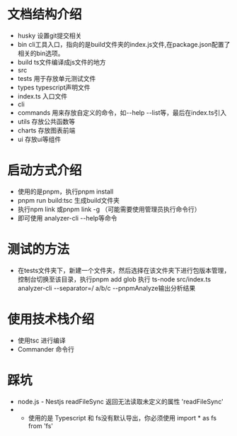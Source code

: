 # 文档结构介绍

- husky 设置git提交相关
- bin cli工具入口，指向的是build文件夹的index.js文件,在package.json配置了相关的bin选项。
- build ts文件编译成js文件的地方
- src
- tests 用于存放单元测试文件
- types typescript声明文件
- index.ts 入口文件
- cli
- commands 用来存放自定义的命令，如--help --list等，最后在index.ts引入
- utils 存放公共函数等
- charts 存放图表前端
- ui 存放ui等组件

# 启动方式介绍

- 使用的是pnpm，执行pnpm install
- pnpm run build:tsc 生成build文件夹
- 执行npm link 或pnpm link -g （可能需要使用管理员执行命令行）
- 即可使用 analyzer-cli --help等命令

# 测试的方法

- 在tests文件夹下，新建一个文件夹，然后选择在该文件夹下进行包版本管理，控制台切换至该目录，执行pnpm add glob
  执行 ts-node src/index.ts analyzer-cli --separator=/ a/b/c --pnpmAnalyze输出分析结果

# 使用技术栈介绍

- 使用tsc 进行编译
- Commander 命令行

# 踩坑

- node.js - Nestjs readFileSync 返回无法读取未定义的属性 'readFileSync'
- - 使用的是 Typescript 和 fs没有默认导出，你必须使用 import \* as fs from 'fs'
